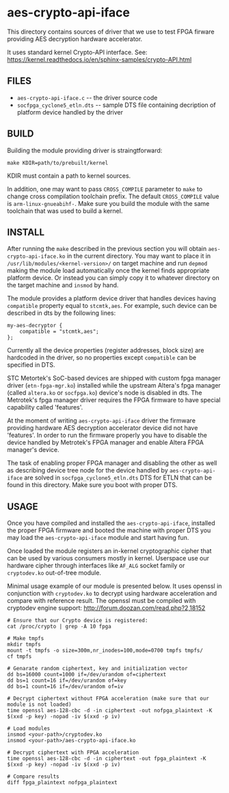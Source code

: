 aes-crypto-api-iface
====================

This directory contains sources of driver that we use to test FPGA firware
providing AES decryption hardware accelerator.

It uses standard kernel Crypto-API interface. See:
  https://kernel.readthedocs.io/en/sphinx-samples/crypto-API.html


FILES
-----

 * `aes-crypto-api-iface.c` -- the driver source code
 * `socfpga_cyclone5_etln.dts` -- sample DTS file containing decription of
   platform device handled by the driver

BUILD
-----

Building the module providing driver is straingtforward:

```shell
make KDIR=path/to/prebuilt/kernel
```

KDIR must contain a path to kernel sources.

In addition, one may want to pass `CROSS_COMPILE` parameter to `make` to change
cross compilation toolchain prefix. The default `CROSS_COMPILE` value is
`arm-linux-gnueabihf-`. Make sure you build the module with the same toolchain
that was used to build a kernel.

INSTALL
-------

After running the `make` described in the previous section you will obtain
`aes-crypto-api-iface.ko` in the current directory. You may want to place it in
`/usr/lib/modules/<kernel-version>/` on target machine and run `depmod` making
the module load automatically once the kernel finds appropriate platform
device. Or instead you can simply copy it to whatever directory on the target
machine and `insmod` by hand.

The module provides a platform device driver that handles devices having
`compatible` property equal to `stcmtk,aes`. For example, such device can be
described in dts by the following lines:

```dts
my-aes-decryptor {
	compatible = "stcmtk,aes";
};
```

Currently all the device properties (register addresses, block size) are
hardcoded in the driver, so no properties except `compatible` can be specified
in DTS.

STC Metortek's SoC-based devices are shipped with custom fpga manager driver
(`etn-fpga-mgr.ko`) installed while the upstream Altera's fpga manager (called
`altera.ko` or `socfpga.ko`) device's node is disabled in dts. The Metrotek's
fpga manager driver requires the FPGA firmware to have special capability
called 'features'.

At the moment of writing `aes-crypto-api-iface` driver the firmware providing
hardware AES decryption accelerator device did not have 'features'. In order to
run the firmware properly you have to disable the device handled by Metrotek's
FPGA manager and enable Altera FPGA manager's device.

The task of enabling proper FPGA manager and disabling the other as well as
describing device tree node for the device handled by `aes-crypto-api-iface` are
solved in `socfpga_cyclone5_etln.dts` DTS for ETLN that can be found in this
directory. Make sure you boot with proper DTS.

USAGE
-----

Once you have compiled and installed the `aes-crypto-api-iface`, installed the
proper FPGA firmware and booted the machine with proper DTS you may load the
`aes-crypto-api-iface` module and start having fun.

Once loaded the module registers an in-kernel cryptographic cipher that can be
used by various consumers mostly in kernel. Userspace use our hardware cipher
through interfaces like `AF_ALG` socket family or `cryptodev.ko` out-of-tree
module.

Minimal usage example of our module is presented below. It uses openssl in
conjunction with `cryptodev.ko` to decrypt using hardware acceleration and
compare with reference result. The openssl must be compiled with cryptodev
engine support:
  http://forum.doozan.com/read.php?2,18152

```shell
# Ensure that our Crypto device is registered:
cat /proc/crypto | grep -A 10 fpga

# Make tmpfs
mkdir tmpfs
mount -t tmpfs -o size=300m,nr_inodes=100,mode=0700 tmpfs tmpfs/
cf tmpfs

# Genarate random ciphertext, key and initialization vector
dd bs=16000 count=1000 if=/dev/urandom of=ciphertext
dd bs=1 count=16 if=/dev/urandom of=key
dd bs=1 count=16 if=/dev/urandom of=iv

# Decrypt ciphertext without FPGA acceleration (make sure that our module is not loaded)
time openssl aes-128-cbc -d -in ciphertext -out nofpga_plaintext -K $(xxd -p key) -nopad -iv $(xxd -p iv)

# Load modules
insmod <your-path>/cryptodev.ko
insmod <your-path>/aes-crypto-api-iface.ko

# Decrypt ciphertext with FPGA acceleration
time openssl aes-128-cbc -d -in ciphertext -out fpga_plaintext -K $(xxd -p key) -nopad -iv $(xxd -p iv)

# Compare results
diff fpga_plaintext nofpga_plaintext
```


